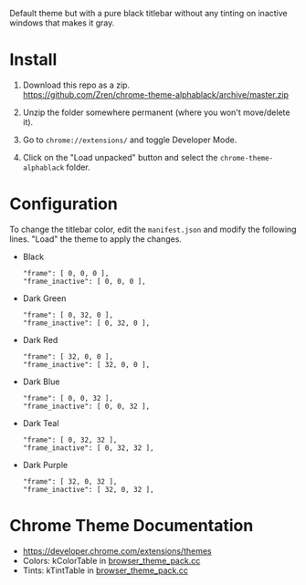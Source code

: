 Default theme but with a pure black titlebar without any tinting on inactive windows that makes it gray.

# Install

1. Download this repo as a zip.  
   https://github.com/Zren/chrome-theme-alphablack/archive/master.zip

2. Unzip the folder somewhere permanent (where you won't move/delete it).

3. Go to `chrome://extensions/` and toggle Developer Mode.

4. Click on the "Load unpacked" button and select the `chrome-theme-alphablack` folder.


# Configuration

To change the titlebar color, edit the `manifest.json` and modify the following lines. "Load" the theme to apply the changes.

* Black

      "frame": [ 0, 0, 0 ],
      "frame_inactive": [ 0, 0, 0 ],

* Dark Green

      "frame": [ 0, 32, 0 ],
      "frame_inactive": [ 0, 32, 0 ],

* Dark Red

      "frame": [ 32, 0, 0 ],
      "frame_inactive": [ 32, 0, 0 ],

* Dark Blue

      "frame": [ 0, 0, 32 ],
      "frame_inactive": [ 0, 0, 32 ],

* Dark Teal

      "frame": [ 0, 32, 32 ],
      "frame_inactive": [ 0, 32, 32 ],

* Dark Purple

      "frame": [ 32, 0, 32 ],
      "frame_inactive": [ 32, 0, 32 ],

# Chrome Theme Documentation

* https://developer.chrome.com/extensions/themes
* Colors: kColorTable in [browser_theme_pack.cc](https://src.chromium.org/viewvc/chrome/trunk/src/chrome/browser/themes/browser_theme_pack.cc#l288)
* Tints: kTintTable in [browser_theme_pack.cc](https://src.chromium.org/viewvc/chrome/trunk/src/chrome/browser/themes/browser_theme_pack.cc#l275)

